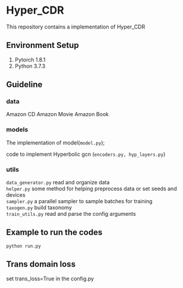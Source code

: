 # Hyper_CDR
This repository contains a implementation of Hyper_CDR

## Environment Setup
1. Pytorch 1.8.1
2. Python 3.7.3

## Guideline

### data

Amazon CD
Amazon Movie
Amazon Book

### models

The implementation of model(```model.py```);  

code to implement Hyperbolic gcn (```encoders.py, hyp_layers.py```)  

### utils

```data_generator.py``` read and organize data  
```helper.py``` some method for helping preprocess data or set seeds and devices  
```sampler.py``` a parallel sampler to sample batches for training  
```taxogen.py``` build taxonomy  
```train_utils.py``` read and parse the config arguments  

## Example to run the codes

```
python run.py
```

## Trans domain loss
set trans_loss=True in the config.py
